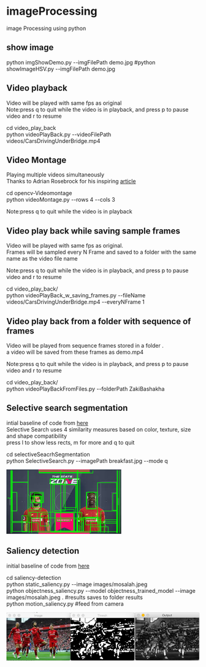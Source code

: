 # imageProcessing
image Processing using python

## show image

python imgShowDemo.py --imgFilePath   demo.jpg
#python showImageHSV.py --imgFilePath   demo.jpg


## Video playback 

Video will be played with same fps as original </br>
Note:press q to quit while the video is in playback, and press p to pause video and r to resume 

cd video_play_back </br>
python videoPlayBack.py --videoFilePath videos/CarsDrivingUnderBridge.mp4

## Video Montage 

Playing multiple videos simultaneously </br>
Thanks to Adrian Rosebrock   for his inspiring  [article](https://www.pyimagesearch.com/2017/05)


cd opencv-Videomontage </br>
python videoMontage.py --rows 4 --cols  3

Note:press q to quit while the video is in playback




## Video play back while saving sample frames
Video will be played with same fps as original.</br>
Frames will be sampled every N Frame and saved to a folder with the same name as the video file name

Note:press q to quit while the video is in playback, and press p to pause video and r to resume 

cd video_play_back/  </br>
python  videoPlayBack_w_saving_frames.py   --fileName videos/CarsDrivingUnderBridge.mp4 --everyNFrame 1


## Video play back from a folder with sequence of frames
Video will be played  from sequence frames stored in a folder .</br>
a video will be saved from these frames as demo.mp4

Note:press q to quit while the video is in playback, and press p to pause video and r to resume 

cd video_play_back/  </br>
python videoPlayBackFromFiles.py --folderPath ZakiBashakha

## Selective search segmentation

intial baseline of code from [here](https://www.learnopencv.com/selective-search-for-object-detection-cpp-python/)  </br>
Selective Search uses 4 similarity measures based on color, texture, size and shape compatibility </br>
press l to show less rects, m for more and q to quit

cd selectiveSeacrhSegmentation </br>
python SelectiveSearch.py --imagePath breakfast.jpg  --mode q 







![Sample curve output from training cats vs dogs dataset](https://github.com/Walid-Ahmed/imageProcessing/blob/master/sampleImages/selectivesearchDemo.png)

## Saliency detection

initial baseline of code from [here](https://www.pyimagesearch.com/2018/07/16/opencv-saliency-detection/) </br>

cd saliency-detection  </br>
python static_saliency.py --image images/mosalah.jpeg  </br>
python objectness_saliency.py --model objectness_trained_model --image images/mosalah.jpeg . #results saves to folder results  </br>
python motion_saliency.py   #feed from camera  </br>

 ![Sample curve output from training cats vs dogs dataset](https://github.com/Walid-Ahmed/imageProcessing/blob/master/sampleImages/MoSalahStaticSaliency.png)

